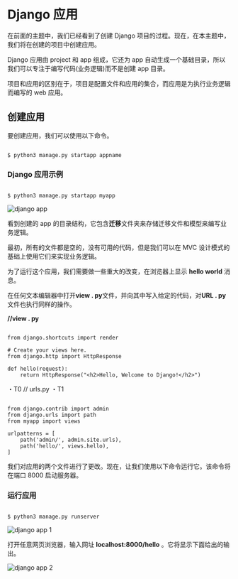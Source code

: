 # Django 应用



在前面的主题中，我们已经看到了创建 Django 项目的过程。现在，在本主题中，我们将在创建的项目中创建应用。

Django 应用由 project 和 app 组成，它还为 app 自动生成一个基础目录，所以我们可以专注于编写代码(业务逻辑)而不是创建 app 目录。

项目和应用的区别在于，项目是配置文件和应用的集合，而应用是为执行业务逻辑而编写的 web 应用。

## 创建应用

要创建应用，我们可以使用以下命令。

```

$ python3 manage.py startapp appname

```

### Django 应用示例

```

$ python3 manage.py startapp myapp

```

![django app](../Images/4acb633e9374e5934b3757a0c9eb7fc8.png)

看到创建的 app 的目录结构，它包含**迁移**文件夹来存储迁移文件和模型来编写业务逻辑。

最初，所有的文件都是空的，没有可用的代码，但是我们可以在 MVC 设计模式的基础上使用它们来实现业务逻辑。

为了运行这个应用，我们需要做一些重大的改变，在浏览器上显示 **hello world** 消息。

在任何文本编辑器中打开**view . py**文件，并向其中写入给定的代码，对**URL . py**文件也执行同样的操作。

**//view . py**

```

from django.shortcuts import render

# Create your views here.
from django.http import HttpResponse

def hello(request):
	return HttpResponse("<h2>Hello, Welcome to Django!</h2>")

```

・T0️ // urls.py ・T1️

```

from django.contrib import admin
from django.urls import path
from myapp import views

urlpatterns = [
    path('admin/', admin.site.urls),
    path('hello/', views.hello),
]

```

我们对应用的两个文件进行了更改。现在，让我们使用以下命令运行它。该命令将在端口 8000 启动服务器。

### 运行应用

```

$ python3 manage.py runserver

```

![django app 1](../Images/7990f8c4c8a724479eb473a67764d1f6.png)

打开任意网页浏览器，输入网址 **localhost:8000/hello** 。它将显示下面给出的输出。

![django app 2](../Images/8dcb70705e8858c3e8ffabff6210700d.png)